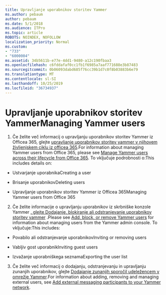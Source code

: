 ```yaml
---
title: Upravljanje uporabnikov storitev Yammer
ms.author: pebaum
author: pebaum
ms.date: 5/1/2018
ms.audience: ITPro
ms.topic: article
ROBOTS: NOINDEX, NOFOLLOW
localization_priority: Normal
ms.custom:
- "733"
- "6000004"
ms.assetid: 34b5611b-e77e-4dd1-9480-a12c190fbaa3
ms.openlocfilehash: c6fddafaf0cc1fb1f6985a7aaf771688e3b87483
ms.sourcegitcommit: 0b06093dabd685f76cc39b1d7c0f8b03883b6e79
ms.translationtype: MT
ms.contentlocale: sl-SI
ms.lasthandoff: 10/25/2019
ms.locfileid: "36734937"
---
```

# <a name="managing-yammer-users"></a><span data-ttu-id="27f19-102">Upravljanje uporabnikov storitev Yammer</span><span class="sxs-lookup"><span data-stu-id="27f19-102">Managing Yammer users</span></span>

1. <span data-ttu-id="27f19-103">Če želite več informacij o upravljanju uporabnikov storitev Yammer iz Officea 365, glejte [upravljanje uporabnikov storitev yammer v njihovem življenjskem ciklu iz officea 365](https://docs.microsoft.com/yammer/manage-yammer-users/manage-users-across-their-lifecycle).</span><span class="sxs-lookup"><span data-stu-id="27f19-103">For information about managing Yammer users from Office 365, please see [Manage Yammer users across their lifecycle from Office 365](https://docs.microsoft.com/yammer/manage-yammer-users/manage-users-across-their-lifecycle).</span></span> <span data-ttu-id="27f19-104">To vključuje podrobnosti o:</span><span class="sxs-lookup"><span data-stu-id="27f19-104">This includes details on:</span></span>

  - <span data-ttu-id="27f19-105">Ustvarjanje uporabnika</span><span class="sxs-lookup"><span data-stu-id="27f19-105">Creating a user</span></span>

  - <span data-ttu-id="27f19-106">Brisanje uporabnikov</span><span class="sxs-lookup"><span data-stu-id="27f19-106">Deleting users</span></span>

  - <span data-ttu-id="27f19-107">Upravljanje uporabnikov storitev Yammer iz Officea 365</span><span class="sxs-lookup"><span data-stu-id="27f19-107">Managing Yammer users from Office 365</span></span>

2. <span data-ttu-id="27f19-108">Če želite informacije o upravljanju uporabnikov iz skrbniške konzole Yammer [, glejte Dodajanje, blokiranje ali odstranjevanje uporabnikov storitev yammer](http://alchemyportal.azurewebsites.net/Rule/ManageYammer%20users%20across%20their%20lifecycle%20from%20Office%20365) .</span><span class="sxs-lookup"><span data-stu-id="27f19-108">Please see [Add, block, or remove Yammer users](http://alchemyportal.azurewebsites.net/Rule/ManageYammer%20users%20across%20their%20lifecycle%20from%20Office%20365) for information about managing users from the Yammer admin console.</span></span> <span data-ttu-id="27f19-109">To vključuje:</span><span class="sxs-lookup"><span data-stu-id="27f19-109">This includes:</span></span>

  - <span data-ttu-id="27f19-110">Povabilo ali odstranjevanje uporabnikov</span><span class="sxs-lookup"><span data-stu-id="27f19-110">Inviting or removing users</span></span>

  - <span data-ttu-id="27f19-111">Vabljiv gost uporabnik</span><span class="sxs-lookup"><span data-stu-id="27f19-111">Inviting guest users</span></span>

  - <span data-ttu-id="27f19-112">Izvažanje uporabniškega seznama</span><span class="sxs-lookup"><span data-stu-id="27f19-112">Exporting the user list</span></span>

3. <span data-ttu-id="27f19-113">Če želite več informacij o dodajanju, odstranjevanju in upravljanju zunanjih uporabnikov, glejte [Dodajanje zunanjih sporočil udeležencem v omrežje Yammer](https://docs.microsoft.com/yammer/work-with-external-users/add-external-participants).</span><span class="sxs-lookup"><span data-stu-id="27f19-113">For information about adding, removing and managing external users, see [Add external messaging participants to your Yammer network](https://docs.microsoft.com/yammer/work-with-external-users/add-external-participants).</span></span>
